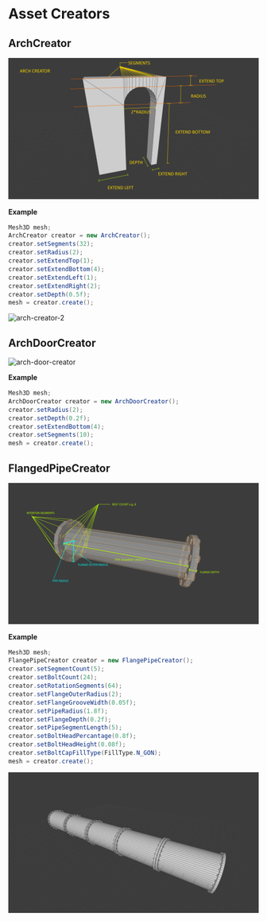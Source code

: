 # Asset Creators

## ArchCreator

![arch-creator-1](./images/arch_creator.png)

**Example**

```java
Mesh3D mesh;
ArchCreator creator = new ArchCreator();
creator.setSegments(32);
creator.setRadius(2);
creator.setExtendTop(1);
creator.setExtendBottom(4);
creator.setExtendLeft(1);
creator.setExtendRight(2);
creator.setDepth(0.5f);
mesh = creator.create();

````

![arch-creator-2](./images/arch_creator_2.png)

## ArchDoorCreator

![arch-door-creator](./images/arch_door_creator.png)

**Example**

```java
Mesh3D mesh;
ArchDoorCreator creator = new ArchDoorCreator();
creator.setRadius(2);
creator.setDepth(0.2f);
creator.setExtendBottom(4);
creator.setSegments(10);
mesh = creator.create();
```

## FlangedPipeCreator

![flanged-pipe-creator-2](./images/flanged_pipe_creator_2.png)

**Example**

```java
Mesh3D mesh;
FlangePipeCreator creator = new FlangePipeCreator();
creator.setSegmentCount(5);
creator.setBoltCount(24);
creator.setRotationSegments(64);
creator.setFlangeOuterRadius(2);
creator.setFlangeGrooveWidth(0.05f);
creator.setPipeRadius(1.8f);
creator.setFlangeDepth(0.2f);
creator.setPipeSegmentLength(5);
creator.setBoltHeadPercantage(0.8f);
creator.setBoltHeadHeight(0.08f);
creator.setBoltCapFillType(FillType.N_GON);
mesh = creator.create();
```
![flanged-pipe-creator-1](./images/flanged_pipe_creator.png)

